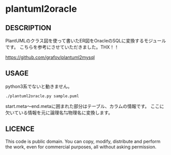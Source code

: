 # plantuml2oracle

## DESCRIPTION
PlantUMLのクラス図を使って書いたER図をOracleのSQLに変換するモジュールです。
こちらを参考にさせていただきました。THX！！

https://github.com/grafov/plantuml2mysql

## USAGE
python3系でないと動きません。
```
./plantuml2oracle.py sample.puml
```
start.meta〜end.metaに囲まれた部分はテーブル、カラムの情報です。
ここに欠いている情報を元に論理名⇆物理名に変換します。

## LICENCE
This code is public domain. You can copy, modify, distribute and perform the work,
even for commercial purposes, all without asking permission.
